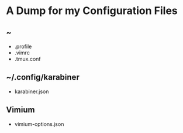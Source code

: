 # A Dump for my Configuration Files
## ~
- .profile
- .vimrc
- .tmux.conf
## ~/.config/karabiner
- karabiner.json
## Vimium
- vimium-options.json
